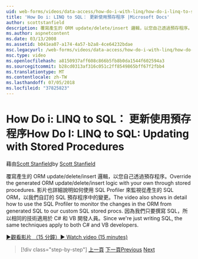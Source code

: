 ```yaml
---
uid: web-forms/videos/data-access/how-do-i-with-linq/how-do-i-linq-to-sql-updating-with-stored-procedures
title: 'How Do i: LINQ to SQL： 更新使用預存程序 |Microsoft Docs'
author: scottstanfield
description: 覆寫產生的 ORM update/delete/insert 邏輯，以您自己透過預存程序。 影片也會顯示在詳細資料中如何使用 SQL Profiler，以...
ms.author: aspnetcontent
ms.date: 03/13/2008
ms.assetid: b041ea07-a174-4a57-b2a8-4ce64232bdae
msc.legacyurl: /web-forms/videos/data-access/how-do-i-with-linq/how-do-i-linq-to-sql-updating-with-stored-procedures
msc.type: video
ms.openlocfilehash: a8150937aff608c866b5fb8b0da1544f602594a3
ms.sourcegitcommit: b28cd0313af316c051c2ff8549865bff67f2fbb4
ms.translationtype: MT
ms.contentlocale: zh-TW
ms.lasthandoff: 07/05/2018
ms.locfileid: "37825823"
---
```

<a name="how-do-i-linq-to-sql-updating-with-stored-procedures"></a><span data-ttu-id="7fb3f-104">How Do i: LINQ to SQL： 更新使用預存程序</span><span class="sxs-lookup"><span data-stu-id="7fb3f-104">How Do I: LINQ to SQL: Updating with Stored Procedures</span></span>
====================
<span data-ttu-id="7fb3f-105">藉由[Scott Stanfield](https://github.com/scottstanfield)</span><span class="sxs-lookup"><span data-stu-id="7fb3f-105">by [Scott Stanfield](https://github.com/scottstanfield)</span></span>

<span data-ttu-id="7fb3f-106">覆寫產生的 ORM update/delete/insert 邏輯，以您自己透過預存程序。</span><span class="sxs-lookup"><span data-stu-id="7fb3f-106">Override the generated ORM update/delete/insert logic with your own through stored procedures.</span></span> <span data-ttu-id="7fb3f-107">影片也詳細說明如何使用 SQL Profiler 來監視從產生的 SQL ORM，以我們自訂的 SQL 預存程序中的變更。</span><span class="sxs-lookup"><span data-stu-id="7fb3f-107">The video also shows in detail how to use the SQL Profiler to monitor the changes in the ORM from generated SQL to our custom SQL stored procs.</span></span> <span data-ttu-id="7fb3f-108">因為我們只要撰寫 SQL，所以相同的技術適用於 C# 和 VB 開發人員。</span><span class="sxs-lookup"><span data-stu-id="7fb3f-108">Since we're just writing SQL, the same techniques apply to both C# and VB developers.</span></span>

[<span data-ttu-id="7fb3f-109">&#9654;觀看影片 （15 分鐘）</span><span class="sxs-lookup"><span data-stu-id="7fb3f-109">&#9654; Watch video (15 minutes)</span></span>](https://channel9.msdn.com/Blogs/ASP-NET-Site-Videos/how-do-i-linq-to-sql-updating-with-stored-procedures)

> [!div class="step-by-step"]
> <span data-ttu-id="7fb3f-110">[上一頁](how-do-i-linq-to-sql-using-stored-procedures.md)
> [下一頁](how-do-i-linq-to-sql-executing-arbitrary-sql.md)</span><span class="sxs-lookup"><span data-stu-id="7fb3f-110">[Previous](how-do-i-linq-to-sql-using-stored-procedures.md)
[Next](how-do-i-linq-to-sql-executing-arbitrary-sql.md)</span></span>
